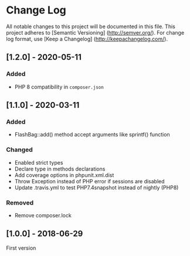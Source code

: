 # Change Log
All notable changes to this project will be documented in this file.
This project adheres to [Semantic Versioning] (http://semver.org/).
For change log format, use [Keep a Changelog] (http://keepachangelog.com/).

## [1.2.0] - 2020-05-11
### Added
- PHP 8 compatibility in `composer.json`

## [1.1.0] - 2020-03-11
### Added
- FlashBag::add() method accept arguments like sprintf() function

### Changed
- Enabled strict types
- Declare type in methods declarations
- Add coverage options in phpunit.xml.dist
- Throw Exception instead of PHP error if sessions are disabled
- Update .travis.yml to test PHP7.4snapshot instead of nightly (PHP8)

### Removed
- Remove composer.lock

## [1.0.0] - 2018-06-29
First version